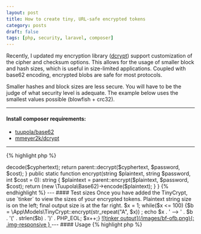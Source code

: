 ```yaml
---
layout: post
title: How to create tiny, URL-safe encrypted tokens
category: posts
draft: false
tags: [php, security, laravel, composer]
---
```


Recently, I updated my encryption library (<a href="https://github.com/mmeyer2k/dcrypt">dcrypt</a>) support customization of the cipher and checksum options.
This allows for the usage of smaller block and hash sizes, which is useful in size-limited applications.
Coupled with base62 encoding, encrypted blobs are safe for most protocols.

Smaller hashes and block sizes are less secure. You will have to be the judge of what security level is adequate. 
The example below uses the smallest values possible (blowfish + crc32).

---

#### Install composer requirements:
<ul>
<li>
<a href="https://github.com/tuupola/base62">tuupola/base62</a>
</li>
<li>
<a href="https://github.com/mmeyer2k/dcrypt">mmeyer2k/dcrypt</a>
</li>
</ul>

---

{% highlight php %}
<?php

namespace App\Models;

class TinyCrypt extends \Dcrypt\AesCbc
{

    const CIPHER = 'bf-ofb';

    const CHKSUM = 'crc32';

    public static function decrypt(string $cyphertext, string $password, int $cost = 0): string
    {
        $cyphertext = (new \Tuupola\Base62)->decode($cyphertext);

        return parent::decrypt($cyphertext, $password, $cost);
    }

    public static function encrypt(string $plaintext, string $password, int $cost = 0): string
    {
        $plaintext = parent::encrypt($plaintext, $password, $cost);

        return (new \Tuupola\Base62)->encode($plaintext);
    }
}
{% endhighlight %}

---

#### Test sizes
Once you have added the TinyCrypt, use `tinker` to view the sizes of your encrypted tokens. 
Plaintext string size is on the left; final output size is at the far right.

    $x = 1; while($x <= 100) {$b = \App\Models\TinyCrypt::encrypt(str_repeat("A", $x)) ; echo $x . ' --> ' . $b . '(' . strlen($b) . ')' . PHP_EOL; $x++;}

<a href="/images/bf-ofb.png" target="_blank">
![tinker output](/images/bf-ofb.png){: .img-responsive }
</a>

---

#### Usage
{% highlight php %}

<?php

use App\Models\TinyCrypt;

$token = TinyCrypt::encrypt('secret', 'password');

# you can now use this token in a url, for example
# https://example.com/something/$token

$secret = TinyCrypt::decrypt($token, 'password');

{% endhighlight %}

---